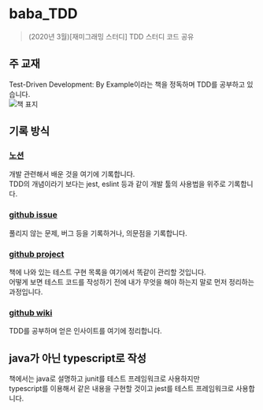 # baba_TDD
> (2020년 3월)[재미그래밍 스터디] TDD 스터디 코드 공유

## 주 교재
Test-Driven Development: By Example이라는 책을 정독하며 TDD를 공부하고 있습니다.  
![책 표지](https://lh3.googleusercontent.com/proxy/GYEm55K6XKmXSX91-j7PfQY0tjymH-s6bV6kF0lY6JXepFT5osoFTUnSijyL2IuOEa5IOVUnoktcMC6h5g-3)

## 기록 방식

### [노션](https://www.notion.so/fungramming/TDD-b62d5d30ef0d4b7d86321b7b79f7d60b)
개발 관련해서 배운 것을 여기에 기록합니다.  
TDD의 개념이라기 보다는 jest, eslint 등과 같이 개발 툴의 사용법을 위주로 기록합니다.

### [github issue](https://github.com/Jaemigramming/baba_TDD/issues)
풀리지 않는 문제, 버그 등을 기록하거나, 의문점을 기록합니다.

### [github project](https://github.com/Jaemigramming/baba_TDD/projects/1)
책에 나와 있는 테스트 구현 목록을 여기에서 똑같이 관리할 것입니다.  
어떻게 보면 테스트 코드를 작성하기 전에 내가 무엇을 해야 하는지 말로 먼저 정리하는 과정입니다.

### [github wiki](https://github.com/Jaemigramming/baba_TDD/wiki)
TDD를 공부하며 얻은 인사이트를 여기에 정리합니다.

## java가 아닌 typescript로 작성
책에서는 java로 설명하고 junit를 테스트 프레임워크로 사용하지만  
typescript를 이용해서 같은 내용을 구현할 것이고 jest를 테스트 프레임워크로 사용합니다.
